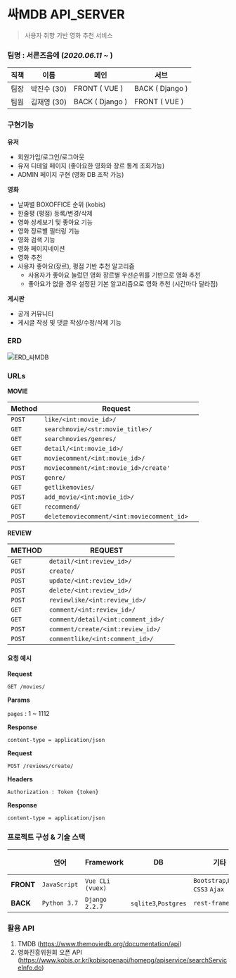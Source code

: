 # 싸MDB API_SERVER

> 사용자 취향 기반 영화 추천 서비스 



### 팀명 : 서른즈음에  (*2020.06.11 ~* )

| 직책 | 이름        | 메인            | 서브            |
| ---- | ----------- | --------------- | --------------- |
| 팀장 | 박진수 (30) | FRONT ( VUE )   | BACK ( Django ) |
| 팀원 | 김재영 (30) | BACK ( Django ) | FRONT ( VUE )   |



### 구현기능

**유저**

- 회원가입/로그인/로그아웃 
- 유저 디테일 페이지 (좋아요한 영화와 장르 통계 조회가능)
- ADMIN 페이지 구현 (영화 DB 조작 가능)



**영화**

-  날짜별 BOXOFFICE 순위 (kobis)
-  한줄평 (평점) 등록/변경/삭제
-  영화 상세보기 및 좋아요 기능
- 영화 장르별 필터링 기능
- 영화 검색 기능
- 영화 페이지네이션
-  영화 추천 
  - 사용자 좋아요(장르), 평점 기반 추천 알고리즘
    - 사용자가 좋아요 눌렀던 영화 장르별 우선순위를 기반으로 영화 추천
    - 좋아요가 없을 경우 설정된 기본 알고리즘으로 영화 추천 (시간마다 달라짐)

**게시판**

- 공개 커뮤니티 
- 게시글 작성 및 댓글 작성/수정/삭제 기능





### ERD

![ERD_싸MDB](md_images/ERD_싸MDB.png)

### URLs

**MOVIE**

| Method | Request                                    |      |
| ------ | ------------------------------------------ | ---- |
| `POST` | `like/<int:movie_id>/`                     |      |
| `GET`  | `searchmovie/<str:movie_title>/`           |      |
| `GET`  | `searchmovies/genres/`                     |      |
| `GET`  | `detail/<int:movie_id>/`                   |      |
| `GET`  | `moviecomment/<int:movie_id>/`             |      |
| `POST` | `moviecomment/<int:movie_id>/create'`      |      |
| `POST` | `genre/`                                   |      |
| `GET`  | `getlikemovies/`                           |      |
| `POST` | `add_movie/<int:movie_id>/`                |      |
| `GET`  | `recommend/`                               |      |
| `POST` | `deletemoviecomment/<int:moviecomment_id>` |      |

**REVIEW**

| METHOD | REQUEST                            |      |
| ------ | ---------------------------------- | ---- |
| `GET`  | `detail/<int:review_id>/`          |      |
| `POST` | `create/`                          |      |
| `POST` | `update/<int:review_id>/`          |      |
| `POST` | `delete/<int:review_id>/`          |      |
| `POST` | `reviewlike/<int:review_id>/`      |      |
| `GET`  | `comment/<int:review_id>/`         |      |
| `GET`  | `comment/detail/<int:comment_id>/` |      |
| `POST` | `comment/create/<int:review_id>/`  |      |
| `POST` | `commentlike/<int:comment_id>/`    |      |



#### 요청 예시

**Request**

`GET /movies/`

**Params**

`pages` : 1 ~ 1112

**Response**

```
content-type = application/json
```



**Request**

`POST /reviews/create/`

**Headers**

`Authorization : Token {token}`

**Response**

```
content-type = application/json
```





### 프로젝트 구성 & 기술 스택

|           | 언어         | Framework        | DB                   | 기타                              | 개발환경  |
| --------- | ------------ | ---------------- | -------------------- | --------------------------------- | --------- |
| **FRONT** | `JavaScript` | `Vue CLi (vuex)` |                      | `Bootstrap`,`HTML5` `CSS3` `Ajax` | `node.js` |
| **BACK**  | `Python 3.7` | `Django 2.2.7`   | `sqlite3`,`Postgres` | `rest-framework`                  | `venv`    |



### 활용 API

1. TMDB (https://www.themoviedb.org/documentation/api)
2. 영화진흥위원회 오픈 API (https://www.kobis.or.kr/kobisopenapi/homepg/apiservice/searchServiceInfo.do)

